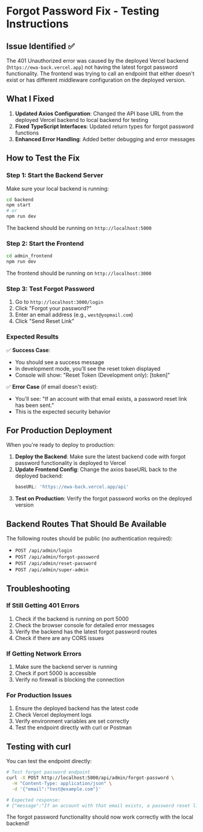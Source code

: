 # Forgot Password Fix - Testing Instructions

## Issue Identified ✅

The 401 Unauthorized error was caused by the deployed Vercel backend (`https://ewa-back.vercel.app`) not having the latest forgot password functionality. The frontend was trying to call an endpoint that either doesn't exist or has different middleware configuration on the deployed version.

## What I Fixed

1. **Updated Axios Configuration**: Changed the API base URL from the deployed Vercel backend to local backend for testing
2. **Fixed TypeScript Interfaces**: Updated return types for forgot password functions
3. **Enhanced Error Handling**: Added better debugging and error messages

## How to Test the Fix

### Step 1: Start the Backend Server
Make sure your local backend is running:
```bash
cd backend
npm start
# or
npm run dev
```

The backend should be running on `http://localhost:5000`

### Step 2: Start the Frontend
```bash
cd admin_frontend
npm run dev
```

The frontend should be running on `http://localhost:3000`

### Step 3: Test Forgot Password
1. Go to `http://localhost:3000/login`
2. Click "Forgot your password?"
3. Enter an email address (e.g., `west@yopmail.com`)
4. Click "Send Reset Link"

### Expected Results

✅ **Success Case**: 
- You should see a success message
- In development mode, you'll see the reset token displayed
- Console will show: "Reset Token (Development only): [token]"

✅ **Error Case** (if email doesn't exist):
- You'll see: "If an account with that email exists, a password reset link has been sent."
- This is the expected security behavior

## For Production Deployment

When you're ready to deploy to production:

1. **Deploy the Backend**: Make sure the latest backend code with forgot password functionality is deployed to Vercel
2. **Update Frontend Config**: Change the axios baseURL back to the deployed backend:
   ```typescript
   baseURL: 'https://ewa-back.vercel.app/api'
   ```
3. **Test on Production**: Verify the forgot password works on the deployed version

## Backend Routes That Should Be Available

The following routes should be public (no authentication required):
- `POST /api/admin/login`
- `POST /api/admin/forgot-password`
- `POST /api/admin/reset-password`
- `POST /api/admin/super-admin`

## Troubleshooting

### If Still Getting 401 Errors
1. Check if the backend is running on port 5000
2. Check the browser console for detailed error messages
3. Verify the backend has the latest forgot password routes
4. Check if there are any CORS issues

### If Getting Network Errors
1. Make sure the backend server is running
2. Check if port 5000 is accessible
3. Verify no firewall is blocking the connection

### For Production Issues
1. Ensure the deployed backend has the latest code
2. Check Vercel deployment logs
3. Verify environment variables are set correctly
4. Test the endpoint directly with curl or Postman

## Testing with curl

You can test the endpoint directly:
```bash
# Test forgot password endpoint
curl -X POST http://localhost:5000/api/admin/forgot-password \
  -H "Content-Type: application/json" \
  -d '{"email":"test@example.com"}'

# Expected response:
# {"message":"If an account with that email exists, a password reset link has been sent."}
```

The forgot password functionality should now work correctly with the local backend!
